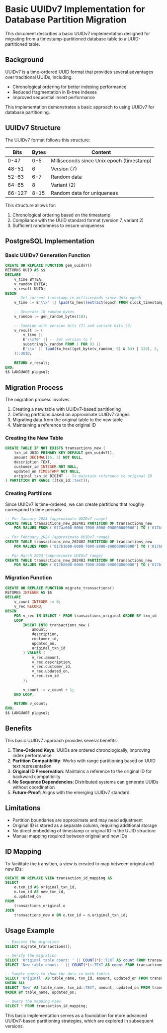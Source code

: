 # Basic UUIDv7 Implementation for Database Partition Migration

This document describes a basic UUIDv7 implementation designed for migrating from a timestamp-partitioned database table to a UUID-partitioned table.

## Background

UUIDv7 is a time-ordered UUID format that provides several advantages over traditional UUIDs, including:
- Chronological ordering for better indexing performance
- Reduced fragmentation in B-tree indexes
- Improved sequential insert performance

This implementation demonstrates a basic approach to using UUIDv7 for database partitioning.

## UUIDv7 Structure

The UUIDv7 format follows this structure:

| Bits    | Bytes | Content                                   |
|---------|-------|-------------------------------------------|
| 0-47    | 0-5   | Milliseconds since Unix epoch (timestamp) |
| 48-51   | 6     | Version (7)                               |
| 52-63   | 6-7   | Random data                               |
| 64-65   | 8     | Variant (2)                               |
| 66-127  | 8-15  | Random data for uniqueness                |

This structure allows for:
1. Chronological ordering based on the timestamp
2. Compliance with the UUID standard format (version 7, variant 2)
3. Sufficient randomness to ensure uniqueness

## PostgreSQL Implementation

### Basic UUIDv7 Generation Function

```sql
CREATE OR REPLACE FUNCTION gen_uuidv7()
RETURNS UUID AS $$
DECLARE
    v_time BYTEA;
    v_random BYTEA;
    v_result UUID;
BEGIN
    -- Get current timestamp in milliseconds since Unix epoch
    v_time := E'\\x' || lpad(to_hex((extract(epoch FROM clock_timestamp()) * 1000)::bigint), 16, '0');
    
    -- Generate 10 random bytes
    v_random := gen_random_bytes(10);
    
    -- Combine with version bits (7) and variant bits (2)
    v_result := (
        v_time ||
        E'\\x70' || -- Set version to 7
        substring(v_random FROM 1 FOR 9) ||
        E'\\x' || lpad(to_hex((get_byte(v_random, 9) & 63) | 128), 2, '0') -- Set variant to 2
    )::UUID;
    
    RETURN v_result;
END;
$$ LANGUAGE plpgsql;
```

## Migration Process

The migration process involves:

1. Creating a new table with UUIDv7-based partitioning
2. Defining partitions based on approximate UUIDv7 ranges
3. Migrating data from the original table to the new table
4. Maintaining a reference to the original ID

### Creating the New Table

```sql
CREATE TABLE IF NOT EXISTS transactions_new (
    txn_id UUID PRIMARY KEY DEFAULT gen_uuidv7(),
    amount DECIMAL(15, 2) NOT NULL,
    description TEXT,
    customer_id INTEGER NOT NULL,
    updated_on TIMESTAMP NOT NULL,
    original_txn_id BIGINT -- To maintain reference to original ID
) PARTITION BY RANGE ((txn_id::text));
```

### Creating Partitions

Since UUIDv7 is time-ordered, we can create partitions that roughly correspond to time periods:

```sql
-- For January 2024 (approximate UUIDv7 range)
CREATE TABLE transactions_new_202401 PARTITION OF transactions_new
    FOR VALUES FROM ('017aa000-0000-7000-8000-000000000000') TO ('017b1000-0000-7000-8000-000000000000');
    
-- For February 2024 (approximate UUIDv7 range)
CREATE TABLE transactions_new_202402 PARTITION OF transactions_new
    FOR VALUES FROM ('017b1000-0000-7000-8000-000000000000') TO ('017b8000-0000-7000-8000-000000000000');
    
-- For March 2024 (approximate UUIDv7 range)
CREATE TABLE transactions_new_202403 PARTITION OF transactions_new
    FOR VALUES FROM ('017b8000-0000-7000-8000-000000000000') TO ('017bf000-0000-7000-8000-000000000000');
```

### Migration Function

```sql
CREATE OR REPLACE FUNCTION migrate_transactions()
RETURNS INTEGER AS $$
DECLARE
    v_count INTEGER := 0;
    v_rec RECORD;
BEGIN
    FOR v_rec IN SELECT * FROM transactions_original ORDER BY txn_id
    LOOP
        INSERT INTO transactions_new (
            amount, 
            description, 
            customer_id, 
            updated_on, 
            original_txn_id
        ) VALUES (
            v_rec.amount,
            v_rec.description,
            v_rec.customer_id,
            v_rec.updated_on,
            v_rec.txn_id
        );
        
        v_count := v_count + 1;
    END LOOP;
    
    RETURN v_count;
END;
$$ LANGUAGE plpgsql;
```

## Benefits

This basic UUIDv7 approach provides several benefits:

1. **Time-Ordered Keys**: UUIDs are ordered chronologically, improving index performance
2. **Partition Compatibility**: Works with range partitioning based on UUID text representation
3. **Original ID Preservation**: Maintains a reference to the original ID for backward compatibility
4. **No Sequence Dependencies**: Distributed systems can generate UUIDs without coordination
5. **Future-Proof**: Aligns with the emerging UUIDv7 standard

## Limitations

- Partition boundaries are approximate and may need adjustment
- Original ID is stored as a separate column, requiring additional storage
- No direct embedding of timestamp or original ID in the UUID structure
- Manual mapping required between original and new IDs

## ID Mapping

To facilitate the transition, a view is created to map between original and new IDs:

```sql
CREATE OR REPLACE VIEW transaction_id_mapping AS
SELECT 
    o.txn_id AS original_txn_id,
    n.txn_id AS new_txn_id,
    o.updated_on
FROM 
    transactions_original o
JOIN 
    transactions_new n ON o.txn_id = n.original_txn_id;
```

## Usage Example

```sql
-- Execute the migration
SELECT migrate_transactions();

-- Verify the migration
SELECT 'Original table count: ' || COUNT(*)::TEXT AS count FROM transactions_original;
SELECT 'New table count: ' || COUNT(*)::TEXT AS count FROM transactions_new;

-- Sample query to show the data in both tables
SELECT 'Original' AS table_name, txn_id, amount, updated_on FROM transactions_original
UNION ALL
SELECT 'New' AS table_name, txn_id::TEXT, amount, updated_on FROM transactions_new
ORDER BY table_name, updated_on;

-- Query the mapping view
SELECT * FROM transaction_id_mapping;
```

This basic implementation serves as a foundation for more advanced UUIDv7-based partitioning strategies, which are explored in subsequent versions.
